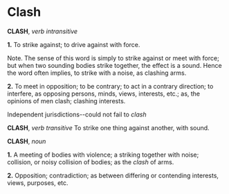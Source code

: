 # Clash

**CLASH**, _verb intransitive_

**1.** To strike against; to drive against with force.

Note. The sense of this word is simply to strike against or meet with force; but when two sounding bodies strike together, the effect is a sound. Hence the word often implies, to strike with a noise, as clashing arms.

**2.** To meet in opposition; to be contrary; to act in a contrary direction; to interfere, as opposing persons, minds, views, interests, etc.; as, the opinions of men clash; clashing interests.

Independent jurisdictions--could not fail to _clash_

**CLASH**, _verb transitive_ To strike one thing against another, with sound.

**CLASH**, _noun_

**1.** A meeting of bodies with violence; a striking together with noise; collision, or noisy collision of bodies; as the _clash_ of arms.

**2.** Opposition; contradiction; as between differing or contending interests, views, purposes, etc.